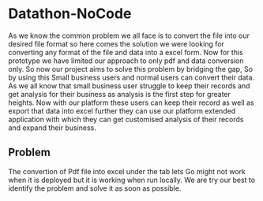 # Datathon-NoCode
As we know the common problem we all face is to convert the file into our desired file format so here comes the solution we were looking for converting any format of the file and data into a excel form.​
Now for this prototype we have limited our approach to only pdf and data conversion only. So now our project aims to solve this problem by bridging the gap, So by using this Small business users and normal users can convert their data.​
As we all know that small business user struggle to keep their records and get analysis for their business as analysis is the first step for greater heights. Now with our platform these users can keep their record as well as export that data into excel further they can use our platform extended application with which they can get customised analysis of their records and expand their business. ​


## Problem

The convertion of Pdf file into excel under the tab lets Go might not work when it is deployed but it is working when run locally. We are try our best to identify the problem and solve it as soon as possible.
